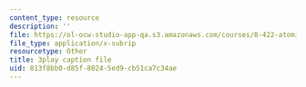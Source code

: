 ```yaml
---
content_type: resource
description: ''
file: https://ol-ocw-studio-app-qa.s3.amazonaws.com/courses/8-422-atomic-and-optical-physics-ii-spring-2013/813f8bb0d85f80245ed9cb51ca7c34ae_ZEmvTidO7k4.srt
file_type: application/x-subrip
resourcetype: Other
title: 3play caption file
uid: 813f8bb0-d85f-8024-5ed9-cb51ca7c34ae
---
```

